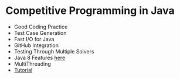 # Competitive Programming in Java
* Good Coding Practice
* Test Case Generation
* Fast I/O for Java
* GitHub Integration
* Testing Through Multiple Solvers
* Java 8 Features [here](https://www.geeksforgeeks.org/java-tricks-competitive-programming-java-8/)
* MultiThreading
* [Tutorial](https://www.youtube.com/watch?v=fWRzpBDxXtk&list=PLMCXHnjXnTnsWU7jYp9XCKPW8ayl6D8fb)